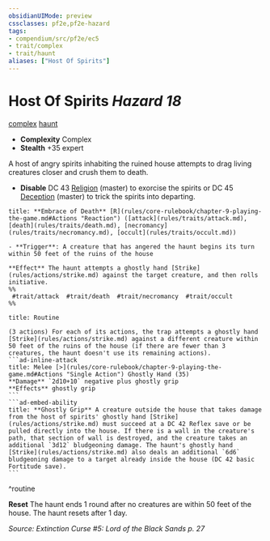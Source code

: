 ```yaml
---
obsidianUIMode: preview
cssclasses: pf2e,pf2e-hazard
tags:
- compendium/src/pf2e/ec5
- trait/complex
- trait/haunt
aliases: ["Host Of Spirits"]
---
```

# Host Of Spirits *Hazard 18*  
[complex](rules/traits/complex.md "Complex Hazard Trait")  [haunt](rules/traits/haunt.md "Haunt Hazard Trait")  

- **Complexity** Complex
- **Stealth** +35 expert  

A host of angry spirits inhabiting the ruined house attempts to drag living creatures closer and crush them to death.

- **Disable** DC 43 [Religion](compendium/skills.md#Religion) (master) to exorcise the spirits or DC 45 [Deception](compendium/skills.md#Deception) (master) to trick the spirits into departing.  

```ad-embed-ability
title: **Embrace of Death** [R](rules/core-rulebook/chapter-9-playing-the-game.md#Actions "Reaction") ([attack](rules/traits/attack.md), [death](rules/traits/death.md), [necromancy](rules/traits/necromancy.md), [occult](rules/traits/occult.md))

- **Trigger**: A creature that has angered the haunt begins its turn within 50 feet of the ruins of the house

**Effect** The haunt attempts a ghostly hand [Strike](rules/actions/strike.md) against the target creature, and then rolls initiative.  
%%
 #trait/attack  #trait/death  #trait/necromancy  #trait/occult 
%%
```

````ad-pf2-summary
title: Routine

(3 actions) For each of its actions, the trap attempts a ghostly hand [Strike](rules/actions/strike.md) against a different creature within 50 feet of the ruins of the house (if there are fewer than 3 creatures, the haunt doesn't use its remaining actions).
```ad-inline-attack
title: Melee [>](rules/core-rulebook/chapter-9-playing-the-game.md#Actions "Single Action") Ghostly Hand (35)
**Damage** `2d10+10` negative plus ghostly grip 
**Effects** ghostly grip
```
```ad-embed-ability
title: **Ghostly Grip** A creature outside the house that takes damage from the host of spirits' ghostly hand [Strike](rules/actions/strike.md) must succeed at a DC 42 Reflex save or be pulled directly into the house. If there is a wall in the creature's path, that section of wall is destroyed, and the creature takes an additional `3d12` bludgeoning damage. The haunt's ghostly hand [Strike](rules/actions/strike.md) also deals an additional `6d6` bludgeoning damage to a target already inside the house (DC 42 basic Fortitude save).
```
````
^routine

**Reset** The haunt ends 1 round after no creatures are within 50 feet of the house. The haunt resets after 1 day.  

*Source: Extinction Curse #5: Lord of the Black Sands p. 27*